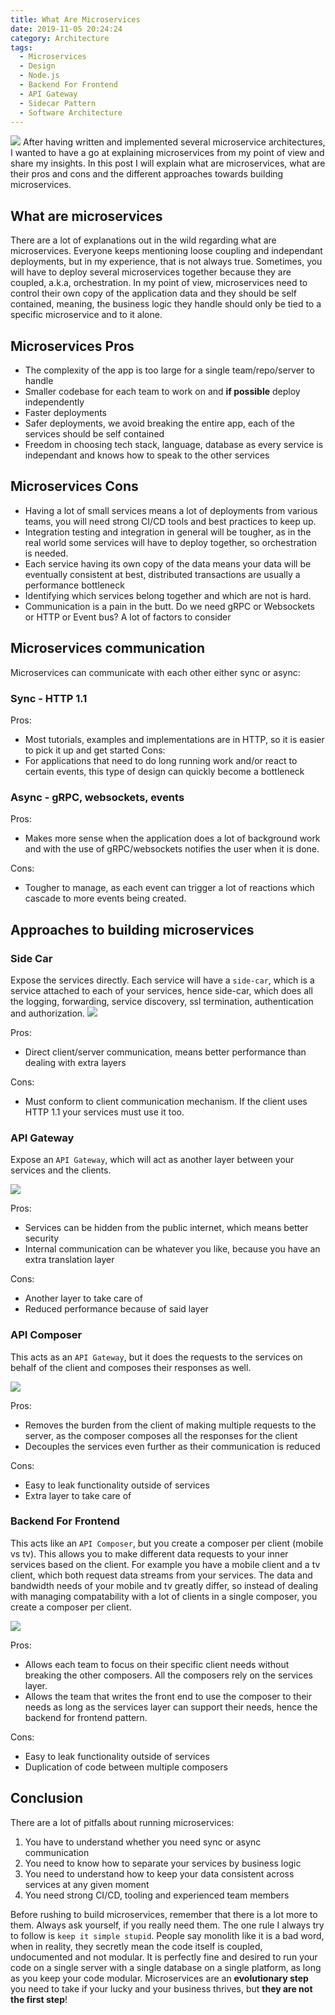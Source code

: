 ```yaml
---
title: What Are Microservices
date: 2019-11-05 20:24:24
category: Architecture
tags: 
  - Microservices
  - Design
  - Node.js
  - Backend For Frontend
  - API Gateway
  - Sidecar Pattern
  - Software Architecture
---
```

![](./legos-2.jpg)
After having written and implemented several microservice architectures, I wanted to have a go at explaining microservices from my point of view and share my insights. In this post I will explain what are microservices, what are their pros and cons and the different approaches towards building microservices.

## What are microservices
There are a lot of explanations out in the wild regarding what are microservices. Everyone keeps mentioning loose coupling and independant deployments, but in my experience, that is not always true. Sometimes, you will have to deploy several microservices together because they are coupled, a.k.a, orchestration. In my point of view, microservices need to control their own copy of the application data and they should be self contained, meaning, the business logic they handle should only be tied to a specific microservice and to it alone.

## Microservices Pros
  - The complexity of the app is too large for a single team/repo/server to handle
  - Smaller codebase for each team to work on and **if possible** deploy independently
  - Faster deployments
  - Safer deployments, we avoid breaking the entire app, each of the services should be self contained
  - Freedom in choosing tech stack, language, database as every service is independant and knows how to speak to the other services

## Microservices Cons
  - Having a lot of small services means a lot of deployments from various teams, you will need strong CI/CD tools and best practices to keep up.
  - Integration testing and integration in general will be tougher, as in the real world some services will have to deploy together, so orchestration is needed.
  - Each service having its own copy of the data means your data will be eventually consistent at best, distributed transactions are usually a performance bottleneck
  - Identifying which services belong together and which are not is hard.
  - Communication is a pain in the butt. Do we need gRPC or Websockets or HTTP or Event bus? A lot of factors to consider

## Microservices communication
Microservices can communicate with each other either sync or async:

### Sync - HTTP 1.1
Pros:
  * Most tutorials, examples and implementations are in HTTP, so it is easier to pick it up and get started
Cons:
  * For applications that need to do long running work and/or react to certain events, this type of design can quickly become a bottleneck

### Async - gRPC, websockets, events
Pros:
  * Makes more sense when the application does a lot of background work and with the use of gRPC/websockets notifies the user when it is done.

Cons:
  * Tougher to manage, as each event can trigger a lot of reactions which cascade to more events being created.

## Approaches to building microservices

### Side Car
Expose the services directly. Each service will have a `side-car`, which is a service attached to each of your services, hence side-car, which does all the logging, forwarding, service discovery, ssl termination, authentication and authorization.
![](./side-car.png)

Pros:
  * Direct client/server communication, means better performance than dealing with extra layers

Cons:
  * Must conform to client communication mechanism. If the client uses HTTP 1.1 your services must use it too.

### API Gateway
Expose an `API Gateway`, which will act as another layer between your services and the clients. 

![](./gateway.png)

Pros:
  * Services can be hidden from the public internet, which means better security
  * Internal communication can be whatever you like, because you have an extra translation layer

Cons:
  * Another layer to take care of
  * Reduced performance because of said layer

### API Composer
This acts as an `API Gateway`, but it does the requests to the services on behalf of the client and composes their responses as well.

![](./api-composer.png)

Pros:
  * Removes the burden from the client of making multiple requests to the server, as the composer composes all the responses for the client
  * Decouples the services even further as their communication is reduced

Cons:
  * Easy to leak functionality outside of services
  * Extra layer to take care of

### Backend For Frontend
This acts like an `API Composer`, but you create a composer per client (mobile vs tv). This allows you to make different data requests to your inner services based on the client. For example you have a mobile client and a tv client, which both request data streams from your services. The data and bandwidth needs of your mobile and tv greatly differ, so instead of dealing with managing compatability with a lot of clients in a single composer, you create a composer per client.

![](./bff.png)

Pros:
  * Allows each team to focus on their specific client needs without breaking the other composers. All the composers rely on the services layer.
  * Allows the team that writes the front end to use the composer to their needs as long as the services layer can support their needs, hence the backend for frontend pattern.

Cons:
  * Easy to leak functionality outside of services
  * Duplication of code between multiple composers

## Conclusion
There are a lot of pitfalls about running microservices:
  1. You have to understand whether you need sync or async communication
  2. You need to know how to separate your services by business logic
  3. You need to understand how to keep your data consistent across services at any given moment
  4. You need strong CI/CD, tooling and experienced team members

Before rushing to build microservices, remember that there is a lot more to them. Always ask yourself, if you really need them. 
The one rule I always try to follow is `keep it simple stupid`. 
People say monolith like it is a bad word, when in reality, they secretly mean the code itself is coupled, undocumented and not modular. 
It is perfectly fine and desired to run your code on a single server with a single database on a single platform, as long as you keep your code modular.
Microservices are an **evolutionary step** you need to take if your lucky and your business thrives, but **they are not the first step**!